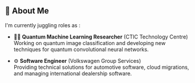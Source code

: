 ## 🚀 About Me

I'm currently juggling roles as :

- 🧑‍💻 **Quantum Machine Learning Researcher** (CTIC Technology Centre)  
  Working on quantum image classification and developing new techniques for quantum convolutional neural networks.

- ⚙️ **Software Engineer** (Volkswagen Group Services)  
  Providing technical solutions for automotive software, cloud migrations, and managing international dealership software.
